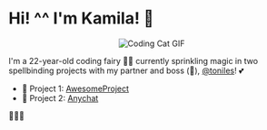 # Hi! ^^ I'm Kamila! 👋

<p align="center">
  <img src="https://i.pinimg.com/originals/48/9f/71/489f7128c61eb0c4f2b6bc882708ef6e.gif" alt="Coding Cat GIF">
</p>

I'm a 22-year-old coding fairy 🧚‍♀️ currently sprinkling magic in two spellbinding projects with my partner and boss (🥶), [@toniles](https://github.com/toniles)! 💕

- 🔭 Project 1: [AwesomeProject](https://github.com/DreanGit/AwesomeProject.git)
- 🌱 Project 2: [Anychat](https://github.com/toniles/anychat.git)


🌟🌟🌟

